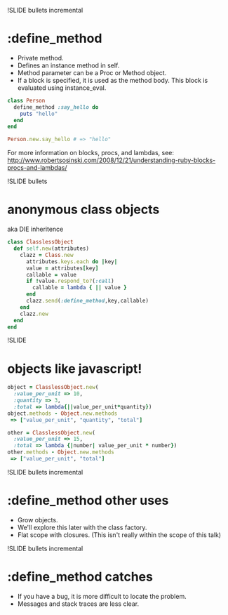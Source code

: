 !SLIDE bullets incremental

# :define_method

- Private method.
- Defines an instance method in self.
- Method parameter can be a Proc or Method object.
- If a block is specified, it is used as the method body.  This block is evaluated using instance_eval.

```ruby
class Person
  define_method :say_hello do
    puts "hello"
  end
end

Person.new.say_hello # => "hello"
```

For more information on blocks, procs, and lambdas, see:
http://www.robertsosinski.com/2008/12/21/understanding-ruby-blocks-procs-and-lambdas/

!SLIDE bullets

# anonymous class objects
aka DIE inheritence

```ruby
class ClasslessObject
  def self.new(attributes)
    clazz = Class.new
      attributes.keys.each do |key|
      value = attributes[key]
      callable = value
      if !value.respond_to?(:call)
        callable = lambda { || value }
      end
      clazz.send(:define_method,key,callable)
    end
    clazz.new
  end
end
```

!SLIDE

# objects like javascript!
```ruby
object = ClasslessObject.new(
  :value_per_unit => 10,
  :quantity => 3,
  :total => lambda{||value_per_unit*quantity})
object.methods - Object.new.methods
 => ["value_per_unit", "quantity", "total"]

other = ClasslessObject.new(
  :value_per_unit => 15,
  :total => lambda {|number| value_per_unit * number})
other.methods - Object.new.methods
 => ["value_per_unit", "total"]
```

!SLIDE bullets incremental

# :define_method other uses

- Grow objects.
- We'll explore this later with the class factory.
- Flat scope with closures.  (This isn't really within the scope of this talk)

!SLIDE bullets incremental

# :define_method catches

- If you have a bug, it is more difficult to locate the problem.
- Messages and stack traces are less clear.

